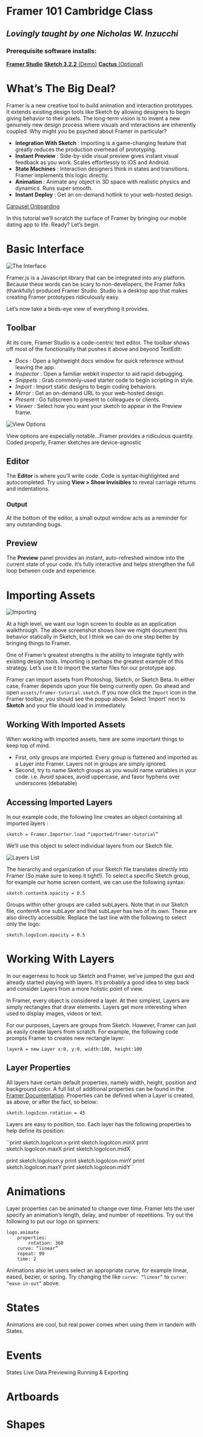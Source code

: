 # Framer 101 Cambridge Class

## *Lovingly taught by one Nicholas W. Inzucchi*

### Prerequisite software installs:

[**Framer Studio**](http://framerjs.com/) 
[**Sketch 3.2.2** (Demo)](http://bohemiancoding.com/sketch/) 
[**Cactus** (Optional)](http://cactusformac.com/) 

# What’s The Big Deal?

Framer is a new creative tool to build animation and interaction prototypes. It extends existing design tools like Sketch by allowing designers to begin giving behavior to their pixels. The long-term vision is to invent a new genuinely new design process where visuals and interactions are inherently coupled. Why might you be psyched about Framer in particular?

- **Integration With Sketch** : Importing is a game-changing feature that greatly reduces the production overhead of prototyping. 
- **Instant Preview** : Side-by-side visual preview gives instant visual feedback as you work. Scales effortlessly to iOS and Android. 
- **State Machines** : Interaction designers think in states and transitions. Framer implements this logic directly. 
- **Animation** : Animate any object in 3D space with realistic physics and dynamics. Runs super smooth.
- **Instant Deploy** : Get an on-demand hotlink to your web-hosted design. 

[Carousel Onboarding](http://framerjs.com/examples/preview/#carousel-onboarding.framer)

In this tutorial we’ll scratch the surface of Framer by bringing our mobile dating app to life. Ready? Let’s begin.

# Basic Interface

![The Interface](img/interface.png)

Framer.js is a Javascript library that can be integrated into any platform. Because these words can be scary to non-developers, the Framer folks (thankfully) produced Framer Studio. Studio is a desktop app that makes creating Framer prototypes ridiculously easy. 

Let’s now take a birds-eye view of everything it provides.

## Toolbar

At its core, Framer Studio is a code-centric text editor. The toolbar shows off most of the functionality that pushes it above and beyond TextEdit:

- *Docs* : Open a lightweight docs window for quick reference without leaving the app. 
- *Inspector* : Open a familiar webkit inspector to aid rapid debugging. 
- *Snippets* : Grab commonly-used starter code to begin scripting in style.
- *Import* : Import static designs to begin coding behaviors.
- *Mirror* : Get an on-demand URL to your web-hosted design. 
- *Present* : Go fullscreen to present to colleagues or clients. 
- *Viewer* : Select how you want your sketch to appear in the Preview frame. 

![View Options](img/view-options.png)

View options are especially notable…Framer provides a ridiculous quantity. Coded properly, Framer sketches are device-agnostic

## Editor
The **Editor** is where you’ll write code. Code is syntax-highlighted and autocompleted. Try using **View > Show Invisibles** to reveal carriage returns and indentations.

### Output 
At the bottom of the editor, a small output window acts as a reminder for any outstanding bugs.

## Preview
The **Preview** panel provides an instant, auto-refreshed window into the current state of your code. It’s fully interactive and helps strengthen the full loop between code and experience. 

# Importing Assets

![Importing](img/import.png)

At a high level, we want our login screen to double as an application walkthrough. The above screenshot shows how we might document this behavior statically in Sketch, but I think we can do one step better by bringing things to Framer.

One of Framer’s greatest strengths is the ability to integrate tightly with existing design tools. Importing is perhaps the greatest example of this strategy. Let’s use it to import the starter files for our prototype app.

Framer can import assets from Photoshop, Sketch, or Sketch Beta.  In either case, Framer depends upon your file being currently open. Go ahead and open `assets/framer-tutorial.sketch`. If you now click the `Import` icon in the Framer toolbar, you should see the popup above. Select ‘Import’ next to **Sketch** and your file should load in immediately.

## Working With Imported Assets

When working with imported assets, here are some important things to keep top of mind.

- First, only groups are imported. Every group is flattened and imported as a Layer into Framer. Layers not in groups are simply ignored.
- Second, try to name Sketch groups as you would name variables in your code. i.e. Avoid spaces, avoid uppercase, and favor hyphens over underscores (debatable)

## Accessing Imported Layers

In our example code, the following line creates an object containing all imported layers :

``sketch = Framer.Importer.load “imported/framer-tutorial”``

We’ll use this object to select individual layers from our Sketch file. 

![Layers List](img/layer-list.png)

The hierarchy and organization of your Sketch file translates directly into Framer (So make sure to keep it tight!). To select a specific Sketch group, for example our home screen content, we can use the following syntax:

``sketch.contentA.opacity = 0.5``

Groups within other groups are called subLayers. Note that in our Sketch file, contentA one subLayer and that subLayer has two of its own. These are also directly accessible. Replace the last line with the following to select only the logo:

``sketch.logoIcon.opacity = 0.5``

# Working With Layers

In our eagerness to hook up Sketch and Framer, we’ve jumped the gun and already started playing with layers. It’s probably a good idea to step back and consider Layers from a more holistic point of view.

In Framer, every object is considered a layer. At their simplest, Layers are simply rectangles that draw elements. Layers get more interesting when used to display images, videos or text.

For our purposes, Layers are groups from Sketch. However, Framer can just as easily create layers from scratch. For example, the following code prompts Framer to creates new rectangle layer:

``layerA = new Layer
    x:0, y:0, width:100, height:100``

## Layer Properties

All layers have certain default properties, namely width, height, position and background color. A full list of additional properties can be found in the [Framer Documentation](http://framerjs.com/docs/). Properties can be defined when a Layer is created, as above, or after the fact, so below: 

``sketch.logoIcon.rotation = 45``

Layers are easy to position, too. Each layer has the following properties to help define its position: 

``print sketch.logoIcon.x
print sketch.logoIcon.minX
print sketch.logoIcon.maxX
print sketch.logoIcon.midX

print sketch.logoIcon.y
print sketch.logoIcon.minY
print sketch.logoIcon.maxY
print sketch.logoIcon.midY``

# Animations
Layer properties can be animated to change over time. Framer lets the user specify an animation’s length, delay, and number of repetitions. Try out the following to put our logo on spinners:

	logo.animate
	    properties:
	        rotation: 360
	    curve: “linear”
	    repeat: 99
	    time: 2

Animations also let users select an appropriate curve, for example linear, eased, bezier, or spring. Try changing the like `curve: “linear”` to `curve: “ease-in-out”` above.

# States

Animations are cool, but real power comes when using them in tandem with States.

# Events
States
Live Data
Previewing
Running & Exporting



# Artboards

# Shapes